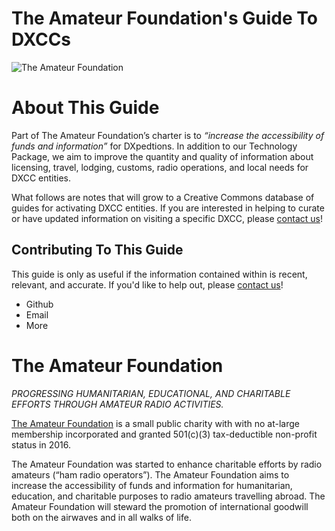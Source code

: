 # The Amateur Foundation's Guide To DXCCs

![The Amateur Foundation](http://amateurfoundation.org/wp-content/uploads/2016/07/LargeBlackLogoTransparent-e1468275572773.png)


About This Guide
================

Part of The Amateur Foundation’s charter is to _“increase the accessibility of funds and information”_ for DXpedtions.  In addition to our Technology Package, we aim to improve the quantity and quality of information about licensing, travel, lodging, customs, radio operations, and local needs for DXCC entities.

What follows are notes that will grow to a Creative Commons database of guides for activating DXCC entities.  If you are interested in helping to curate or have updated information on visiting a specific DXCC, please [contact us](mailto:info@amateurfoundation.org)!

Contributing To This Guide
--------------------------

This guide is only as useful if the information contained within is recent, relevant, and accurate.  If you'd like to help out, please [contact us](mailto:info@amateurfoundation.org)!

* Github
* Email
* More

The Amateur Foundation
======================
_PROGRESSING HUMANITARIAN, EDUCATIONAL, AND CHARITABLE EFFORTS THROUGH AMATEUR RADIO ACTIVITIES._

[The Amateur Foundation](http://amateurfoundation.org) is a small public charity with with no at-large membership incorporated and granted 501(c)(3) tax-deductible non-profit status in 2016.

The Amateur Foundation was started to enhance charitable efforts by radio amateurs (“ham radio operators”). The Amateur Foundation aims to increase the accessibility of funds and information for humanitarian, education, and charitable purposes to radio amateurs travelling abroad. The Amateur Foundation will steward the promotion of international goodwill both on the airwaves and in all walks of life.
